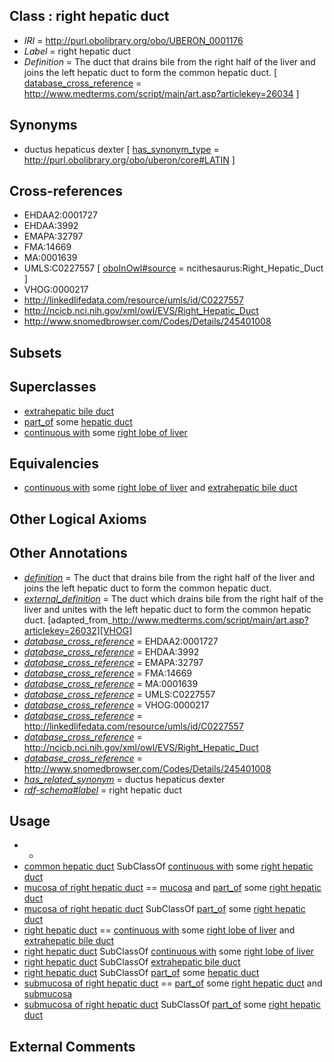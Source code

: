 
## Class : right hepatic duct

 * *IRI* = http://purl.obolibrary.org/obo/UBERON_0001176
 * *Label* = right hepatic duct
 * *Definition* = The duct that drains bile from the right half of the liver and joins the left hepatic duct to form the common hepatic duct. [ [database_cross_reference](../../ef/oboInOwl#hasDbXref.md) = http://www.medterms.com/script/main/art.asp?articlekey=26034 ]

## Synonyms

 * ductus hepaticus dexter [ [has_synonym_type](../../pe/oboInOwl#hasSynonymType.md) = http://purl.obolibrary.org/obo/uberon/core#LATIN ]

## Cross-references

 * EHDAA2:0001727
 * EHDAA:3992
 * EMAPA:32797
 * FMA:14669
 * MA:0001639
 * UMLS:C0227557 [ [oboInOwl#source](../../ce/oboInOwl#source.md) = ncithesaurus:Right_Hepatic_Duct ]
 * VHOG:0000217
 * http://linkedlifedata.com/resource/umls/id/C0227557
 * http://ncicb.nci.nih.gov/xml/owl/EVS/Right_Hepatic_Duct
 * http://www.snomedbrowser.com/Codes/Details/245401008

## Subsets


## Superclasses

 * [extrahepatic bile duct](../../UBERON/03/UBERON_0003703.md)
 * [part_of](../../BFO/50/BFO_0000050.md) some [hepatic duct](../../UBERON/71/UBERON_0005171.md)
 * [continuous with](../../RO/50/RO_0002150.md) some [right lobe of liver](../../UBERON/14/UBERON_0001114.md)

## Equivalencies

 * [continuous with](../../RO/50/RO_0002150.md) some [right lobe of liver](../../UBERON/14/UBERON_0001114.md) and [extrahepatic bile duct](../../UBERON/03/UBERON_0003703.md)

## Other Logical Axioms


## Other Annotations

 * *[definition](../../IAO/15/IAO_0000115.md)* = The duct that drains bile from the right half of the liver and joins the left hepatic duct to form the common hepatic duct.
 * *[external_definition](../../UBPROP/01/UBPROP_0000001.md)* = The duct which drains bile from the right half of the liver and unites with the left hepatic duct to form the common hepatic duct. [adapted_from_http://www.medterms.com/script/main/art.asp?articlekey=26032][VHOG]
 * *[database_cross_reference](../../ef/oboInOwl#hasDbXref.md)* = EHDAA2:0001727
 * *[database_cross_reference](../../ef/oboInOwl#hasDbXref.md)* = EHDAA:3992
 * *[database_cross_reference](../../ef/oboInOwl#hasDbXref.md)* = EMAPA:32797
 * *[database_cross_reference](../../ef/oboInOwl#hasDbXref.md)* = FMA:14669
 * *[database_cross_reference](../../ef/oboInOwl#hasDbXref.md)* = MA:0001639
 * *[database_cross_reference](../../ef/oboInOwl#hasDbXref.md)* = UMLS:C0227557
 * *[database_cross_reference](../../ef/oboInOwl#hasDbXref.md)* = VHOG:0000217
 * *[database_cross_reference](../../ef/oboInOwl#hasDbXref.md)* = http://linkedlifedata.com/resource/umls/id/C0227557
 * *[database_cross_reference](../../ef/oboInOwl#hasDbXref.md)* = http://ncicb.nci.nih.gov/xml/owl/EVS/Right_Hepatic_Duct
 * *[database_cross_reference](../../ef/oboInOwl#hasDbXref.md)* = http://www.snomedbrowser.com/Codes/Details/245401008
 * *[has_related_synonym](../../ym/oboInOwl#hasRelatedSynonym.md)* = ductus hepaticus dexter
 * *[rdf-schema#label](../../el/rdf-schema#label.md)* = right hepatic duct

## Usage

 * -
 * [common hepatic duct](../../UBERON/75/UBERON_0001175.md) SubClassOf [continuous with](../../RO/50/RO_0002150.md) some [right hepatic duct](../../UBERON/76/UBERON_0001176.md)
 * [mucosa of right hepatic duct](../../UBERON/02/UBERON_0005002.md) == [mucosa](../../UBERON/44/UBERON_0000344.md) and [part_of](../../BFO/50/BFO_0000050.md) some [right hepatic duct](../../UBERON/76/UBERON_0001176.md)
 * [mucosa of right hepatic duct](../../UBERON/02/UBERON_0005002.md) SubClassOf [part_of](../../BFO/50/BFO_0000050.md) some [right hepatic duct](../../UBERON/76/UBERON_0001176.md)
 * [right hepatic duct](../../UBERON/76/UBERON_0001176.md) == [continuous with](../../RO/50/RO_0002150.md) some [right lobe of liver](../../UBERON/14/UBERON_0001114.md) and [extrahepatic bile duct](../../UBERON/03/UBERON_0003703.md)
 * [right hepatic duct](../../UBERON/76/UBERON_0001176.md) SubClassOf [continuous with](../../RO/50/RO_0002150.md) some [right lobe of liver](../../UBERON/14/UBERON_0001114.md)
 * [right hepatic duct](../../UBERON/76/UBERON_0001176.md) SubClassOf [extrahepatic bile duct](../../UBERON/03/UBERON_0003703.md)
 * [right hepatic duct](../../UBERON/76/UBERON_0001176.md) SubClassOf [part_of](../../BFO/50/BFO_0000050.md) some [hepatic duct](../../UBERON/71/UBERON_0005171.md)
 * [submucosa of right hepatic duct](../../UBERON/41/UBERON_0004941.md) == [part_of](../../BFO/50/BFO_0000050.md) some [right hepatic duct](../../UBERON/76/UBERON_0001176.md) and [submucosa](../../UBERON/09/UBERON_0000009.md)
 * [submucosa of right hepatic duct](../../UBERON/41/UBERON_0004941.md) SubClassOf [part_of](../../BFO/50/BFO_0000050.md) some [right hepatic duct](../../UBERON/76/UBERON_0001176.md)

## External Comments

